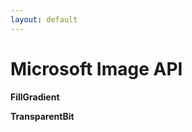 ```yaml
---
layout: default
---
```

Microsoft Image API
====================

**FillGradient**

**TransparentBit**